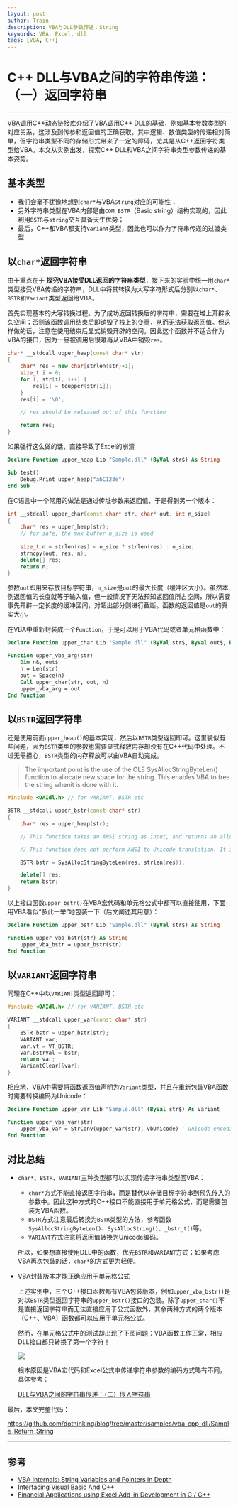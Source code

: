 ```yaml
---
layout: post
author: Train
description: VBA与DLL参数传递：String
keywords: VBA, Excel, dll
tags: [VBA, C++]
---
```


# C++ DLL与VBA之间的字符串传递：（一）返回字符串

---

[VBA调用C++动态链接库](2017-11-30-VBA调用C++动态链接库.md)介绍了VBA调用C++ DLL的基础，例如基本参数类型的对应关系，这涉及到传参和返回值的正确获取。其中逻辑、数值类型的传递相对简单，但字符串类型不同的存储形式带来了一定的障碍，尤其是从C++返回字符类型给VBA。本文从实例出发，探索C++ DLL和VBA之间字符串类型参数传递的基本姿势。

## 基本类型

- 我们会毫不犹豫地想到`char*`与VBA`String`对应的可能性；
- 另外字符串类型在VBA内部是由`COM BSTR`（Basic string）结构实现的，因此利用`BSTR`与`string`交互具备天生优势；
- 最后，C++和VBA都支持`Variant`类型，因此也可以作为字符串传递的过渡类型


## 以`char*`返回字符串


由于重点在于 **探究VBA接受DLL返回的字符串类型**，接下来的实验中统一用`char*`类型接受VBA传递的字符串，DLL中将其转换为大写字符形式后分别以`char*`、`BSTR`和`Variant`类型返回给VBA。


首先实现基本的大写转换过程。为了成功返回转换后的字符串，需要在堆上开辟永久空间；否则该函数调用结束后即销毁了栈上的变量，从而无法获取返回值。但这样做的话，注意在使用结束后显式销毁开辟的空间。因此这个函数并不适合作为VBA的接口，因为一旦被调用后很难再从VBA中销毁`res`。

```c++
char* __stdcall upper_heap(const char* str)
{
	char* res = new char[strlen(str)+1];
	size_t i = 0;
	for (; str[i]; i++) {
		res[i] = toupper(str[i]);
	}
	res[i] = '\0';

	// res should be released out of this function
	
	return res; 
}
```

如果强行这么做的话，直接导致了Excel的崩溃

```vb
Declare Function upper_heap Lib "Sample.dll" (ByVal str$) As String

Sub test()
    Debug.Print upper_heap("abC123e")
End Sub
```

在C语言中一个常用的做法是通过传址参数来返回值，于是得到另一个版本：

```c++
int __stdcall upper_char(const char* str, char* out, int n_size)
{
	char* res = upper_heap(str);
	// for safe, the max buffer n_size is used
	
	size_t n = strlen(res) < n_size ? strlen(res) : n_size;
	strncpy(out, res, n);
	delete[] res;
	return n;
}
```

参数`out`即用来存放目标字符串，`n_size`是`out`的最大长度（缓冲区大小）。虽然本例返回值的长度就等于输入值，但一般情况下无法预知返回值所占空间，所以需要事先开辟一定长度的缓冲区间，对超出部分则进行截断。函数的返回值是`out`的真实大小。

在VBA中重新封装成一个`Function`，于是可以用于VBA代码或者单元格函数中：

```vb
Declare Function upper_char Lib "Sample.dll" (ByVal str$, ByVal out$, ByVal n As Long) As Long

Function upper_vba_arg(str)
    Dim n&, out$
    n = Len(str)
    out = Space(n)
    Call upper_char(str, out, n)
    upper_vba_arg = out
End Function
```

## 以`BSTR`返回字符串

还是使用前面`upper_heap()`的基本实现，然后以`BSTR`类型返回即可。这里貌似有些问题，因为`BSTR`类型的参数也需要显式释放内存却没有在C++代码中处理。不过无需担心，`BSTR`类型的内存释放可以由VBA自动完成。

> The important point is the use of the OLE SysAllocStringByteLen() function to allocate new space for the string. This enables VBA to free the string whenit is done with it.

```c++
#include <OAIdl.h> // for VARIANT, BSTR etc

BSTR __stdcall upper_bstr(const char* str)
{
	char* res = upper_heap(str);

	// This function takes an ANSI string as input, and returns an allocated string. 

	// This function does not perform ANSI to Unicode translation. It is valid only for 32-bit systems.

	BSTR bstr = SysAllocStringByteLen(res, strlen(res));

	delete[] res;
	return bstr;
}
```

以上接口函数`upper_bstr()`在VBA宏代码和单元格公式中都可以直接使用，下面用VBA看似“多此一举”地包装一下（后文阐述其用意）：

```vb
Declare Function upper_bstr Lib "Sample.dll" (ByVal str$) As String

Function upper_vba_bstr(str) As String
    upper_vba_bstr = upper_bstr(str)
End Function
```


## 以`VARIANT`返回字符串

同理在C++中以`VARIANT`类型返回即可：

```c++
#include <OAIdl.h> // for VARIANT, BSTR etc

VARIANT __stdcall upper_var(const char* str)
{
	BSTR bstr = upper_bstr(str);
	VARIANT var;
	var.vt = VT_BSTR;
	var.bstrVal = bstr;
	return var;
	VariantClear(&var);
}
```

相应地，VBA中需要将函数返回值声明为`Variant`类型，并且在重新包装VBA函数时需要转换编码为Unicode：

```vb
Declare Function upper_var Lib "Sample.dll" (ByVal str$) As Variant

Function upper_vba_var(str)
    upper_vba_var = StrConv(upper_var(str), vbUnicode) ' unicode encoding
End Function
```

## 对比总结

- `char*`、`BSTR`、`VARIANT`三种类型都可以实现传递字符串类型回VBA：

    - `char*`方式不能直接返回字符串，而是替代以存储目标字符串到预先传入的参数中。因此这种方式的C++接口不能直接用于单元格公式，而是需要包装为VBA函数。
    - `BSTR`方式注意最后转换为`BSTR`类型的方法，参考函数`SysAllocStringByteLen()`、`SysAllocString()`、`_bstr_t()`等。
    - `VARIANT`方式注意将返回值转换为Unicode编码。

    所以，如果想直接使用DLL中的函数，优先`BSTR`和`VARIANT`方式；如果考虑VBA再次包装的话，`char*`的方式更为轻便。


- VBA封装版本才能正确应用于单元格公式

    上述实例中，三个C++接口函数都有VBA包装版本，例如`upper_vba_bstr()`是对以`BSTR`类型返回字符串的`upper_bstr()`接口的包装。除了`upper_char()`不是直接返回字符串而无法直接应用于公式函数外，其余两种方式的两个版本（C++、VBA）函数都可以应用于单元格公式。

    然而，在单元格公式中的测试却出现了下图问题：VBA函数工作正常，相应DLL接口都只转换了第一个字符！

    ![](images/2019-08-18-01.png)


    根本原因是VBA宏代码和Excel公式中传递字符串参数的编码方式略有不同，具体参考：

    [DLL与VBA之间的字符串传递：（二）传入字符串](2019-08-31-C++-DLL与VBA之间的字符串传递：（二）传入字符串.md)


最后，本文完整代码：

https://github.com/dothinking/blog/tree/master/samples/vba_cpp_dll/Sample_Return_String


---

## 参考

- [VBA Internals: String Variables and Pointers in Depth](https://bytecomb.com/vba-internals-string-variables-and-pointers-in-depth/)
- [Interfacing Visual Basic And C++](http://www.flipcode.com/archives/Interfacing_Visual_Basic_And_C.shtml)
- [Financial Applications using Excel Add-in Development in C / C++](https://epdf.pub/download/c-applications-in-finance.html)
